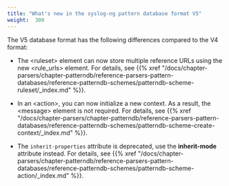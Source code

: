 ```yaml
---
title: "What's new in the syslog-ng pattern database format V5"
weight:  300
---
```

<!-- DISCLAIMER: This file is based on the syslog-ng Open Source Edition documentation https://github.com/balabit/syslog-ng-ose-guides/commit/2f4a52ee61d1ea9ad27cb4f3168b95408fddfdf2 and is used under the terms of The syslog-ng Open Source Edition Documentation License. The file has been modified by Axoflow. -->

The V5 database format has the following differences compared to the V4 format:

  - The \<ruleset\> element can now store multiple reference URLs using the new \<rule_urls\> element. For details, see {{% xref "/docs/chapter-parsers/chapter-patterndb/reference-parsers-pattern-databases/reference-patterndb-schemes/patterndb-scheme-ruleset/_index.md" %}}.

  - In an \<action\>, you can now initialize a new context. As a result, the \<message\> element is not required. For details, see {{% xref "/docs/chapter-parsers/chapter-patterndb/reference-parsers-pattern-databases/reference-patterndb-schemes/patterndb-scheme-create-context/_index.md" %}}.

  - The `inherit-properties` attribute is deprecated, use the **inherit-mode** attribute instead. For details, see {{% xref "/docs/chapter-parsers/chapter-patterndb/reference-parsers-pattern-databases/reference-patterndb-schemes/patterndb-scheme-action/_index.md" %}}.
